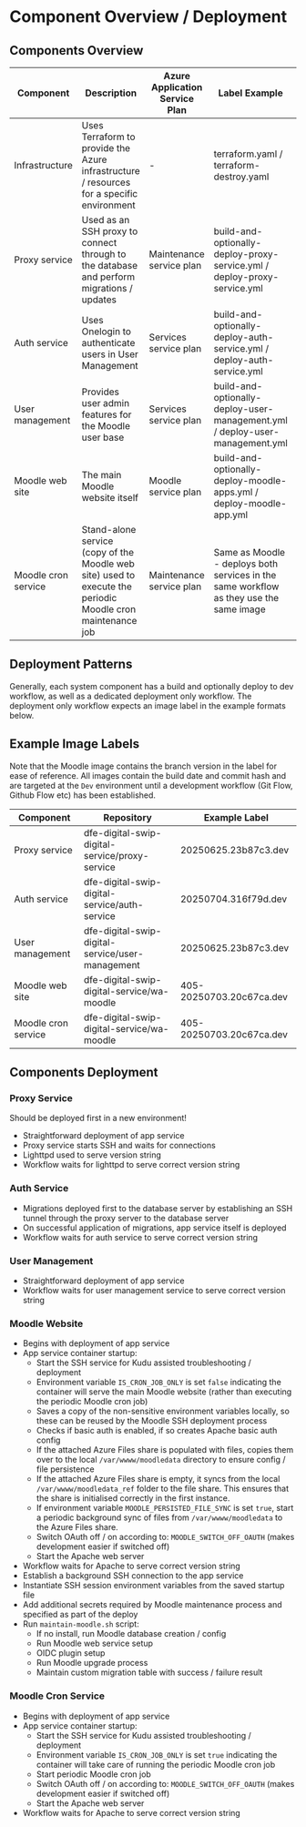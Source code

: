 # Component Overview / Deployment

## Components Overview

| Component | Description | Azure Application Service Plan | Label Example | Workflows |
| -------- | ------- | --------- | ------- | ------ |
| Infrastructure | Uses Terraform to provide the Azure infrastructure / resources for a specific environment | - | terraform.yaml / terraform-destroy.yaml |
| Proxy service | Used as an SSH proxy to connect through to the database and perform migrations / updates | Maintenance service plan | build-and-optionally-deploy-proxy-service.yml / deploy-proxy-service.yml |
| Auth service | Uses Onelogin to authenticate users in User Management | Services service plan | build-and-optionally-deploy-auth-service.yml / deploy-auth-service.yml |
| User management | Provides user admin features for the Moodle user base | Services service plan | build-and-optionally-deploy-user-management.yml / deploy-user-management.yml |
| Moodle web site | The main Moodle website itself | Moodle service plan | build-and-optionally-deploy-moodle-apps.yml / deploy-moodle-app.yml |
| Moodle cron service | Stand-alone service (copy of the Moodle web site) used to execute the periodic Moodle cron maintenance job | Maintenance service plan | Same as Moodle - deploys both services in the same workflow as they use the same image |

## Deployment Patterns

Generally, each system component has a build and optionally deploy to dev workflow, as well as a dedicated deployment only workflow. The deployment only workflow expects an image label in the example formats below.

## Example Image Labels

Note that the Moodle image contains the branch version in the label for ease of reference. All images contain the build date and commit hash and are targeted at the `Dev` environment until a development workflow (Git Flow, Github Flow etc) has been established. 

| Component | Repository | Example Label |
| -------- | ------- | --------- |
| Proxy service | dfe-digital-swip-digital-service/proxy-service | 20250625.23b87c3.dev |
| Auth service | dfe-digital-swip-digital-service/auth-service | 20250704.316f79d.dev | 
| User management | dfe-digital-swip-digital-service/user-management | 20250625.23b87c3.dev |
| Moodle web site | dfe-digital-swip-digital-service/wa-moodle | 405-20250703.20c67ca.dev |
| Moodle cron service | dfe-digital-swip-digital-service/wa-moodle | 405-20250703.20c67ca.dev |

## Components Deployment

### Proxy Service

Should be deployed first in a new environment!

- Straightforward deployment of app service
- Proxy service starts SSH and waits for connections
- Lighttpd used to serve version string
- Workflow waits for lighttpd to serve correct version string

### Auth Service

- Migrations deployed first to the database server by establishing an SSH tunnel through the proxy server to the database server
- On successful application of migrations, app service itself is deployed
- Workflow waits for auth service to serve correct version string

### User Management

- Straightforward deployment of app service
- Workflow waits for user management service to serve correct version string

### Moodle Website

- Begins with deployment of app service
- App service container startup:
  - Start the SSH service for Kudu assisted troubleshooting / deployment
  - Environment variable `IS_CRON_JOB_ONLY` is set `false` indicating the container will serve the main Moodle website (rather than executing the periodic Moodle cron job)
  - Saves a copy of the non-sensitive environment variables locally, so these can be reused by the Moodle SSH deployment process
  - Checks if basic auth is enabled, if so creates Apache basic auth config
  - If the attached Azure Files share is populated with files, copies them over to the local `/var/wwww/moodledata` directory to ensure config / file persistence
  - If the attached Azure Files share is empty, it syncs from the local `/var/wwww/moodledata_ref` folder to the file share. This ensures that the share is initialised correctly in the first instance.
  - If environment variable `MOODLE_PERSISTED_FILE_SYNC` is set `true`, start a periodic background sync of files from `/var/wwww/moodledata` to the Azure Files share.
  - Switch OAuth off / on according to: `MOODLE_SWITCH_OFF_OAUTH` (makes development easier if switched off) 
  - Start the Apache web server
- Workflow waits for Apache to serve correct version string
- Establish a background SSH connection to the app service
- Instantiate SSH session environment variables from the saved startup file
- Add additional secrets required by Moodle maintenance process and specified as part of the deploy
- Run `maintain-moodle.sh` script:
  - If no install, run Moodle database creation / config
  - Run Moodle web service setup
  - OIDC plugin setup
  - Run Moodle upgrade process
  - Maintain custom migration table with success / failure result

### Moodle Cron Service

- Begins with deployment of app service
- App service container startup:
  - Start the SSH service for Kudu assisted troubleshooting / deployment
  - Environment variable `IS_CRON_JOB_ONLY` is set `true` indicating the container will take care of running the periodic Moodle cron job
  - Start periodic Moodle cron job
  - Switch OAuth off / on according to: `MOODLE_SWITCH_OFF_OAUTH` (makes development easier if switched off) 
  - Start the Apache web server
- Workflow waits for Apache to serve correct version string
